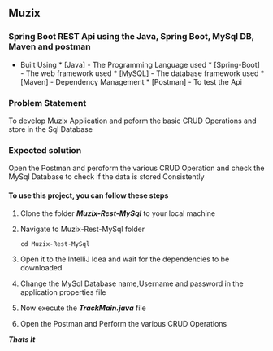 ## Muzix 

### Spring Boot  REST Api using the Java, Spring Boot, MySql DB, Maven and postman 

* Built Using
              * [Java] - The Programming Language used
	      * [Spring-Boot] - The web framework used
	      * [MySQL] - The database framework used
              * [Maven] - Dependency Management 
              * [Postman] - To test the Api


### Problem Statement

 To develop Muzix Application and peform the basic CRUD Operations and store in the Sql Database


### Expected solution
Open the Postman and peroform the various CRUD Operation and check the MySql Database to check if the data is stored Consistently 


#### To use this project, you can follow these steps

1. Clone the folder ***Muzix-Rest-MySql*** to your  local machine
     
2. Navigate to Muzix-Rest-MySql folder

    `cd Muzix-Rest-MySql`

3. Open it to the IntelliJ Idea and wait for the dependencies to be downloaded

4. Change the MySql Database name,Username and password in the application properties file

5. Now execute the  ***TrackMain.java*** file 

6. Open the Postman and Perform the various CRUD Operations 



***Thats It***
